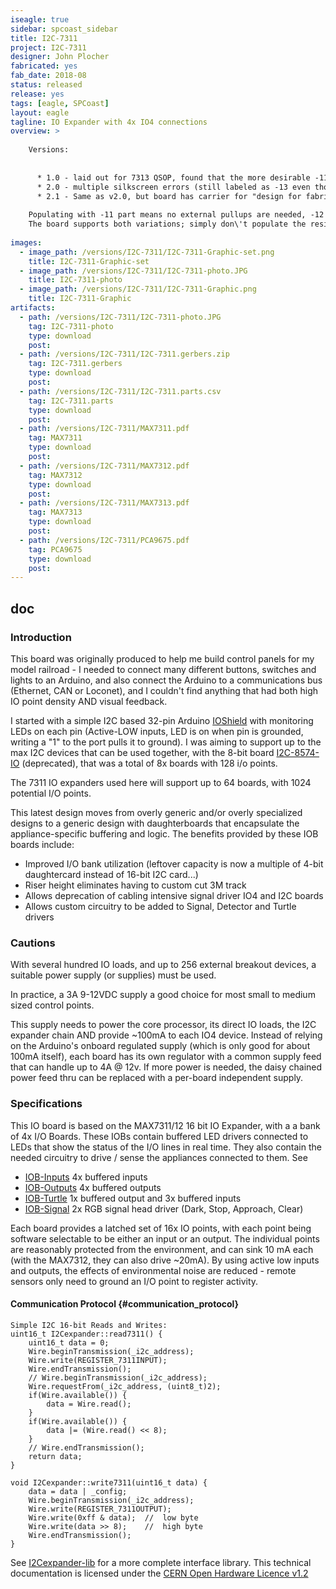 ```yaml
---
iseagle: true
sidebar: spcoast_sidebar
title: I2C-7311
project: I2C-7311
designer: John Plocher
fabricated: yes
fab_date: 2018-08
status: released
release: yes
tags: [eagle, SPCoast]
layout: eagle
tagline: IO Expander with 4x IO4 connections
overview: >
    
    Versions:
    
    
      * 1.0 - laid out for 7313 QSOP, found that the more desirable -11 and -12 chips are not available in QSOP.  -13 is not available in SSOP.
      * 2.0 - multiple silkscreen errors (still labeled as -13 even tho -11 package was used)
      * 2.1 - Same as v2.0, but board has carrier for "design for fabrication" optimization.  Fixed silkscreen name, change from -13 to -11
    
    Populating with -11 part means no external pullups are needed, -12 part requires external pull ups. 
    The board supports both variations; simply don\'t populate the resistors when using the 7311.
    
images:
  - image_path: /versions/I2C-7311/I2C-7311-Graphic-set.png
    title: I2C-7311-Graphic-set
  - image_path: /versions/I2C-7311/I2C-7311-photo.JPG
    title: I2C-7311-photo
  - image_path: /versions/I2C-7311/I2C-7311-Graphic.png
    title: I2C-7311-Graphic
artifacts:
  - path: /versions/I2C-7311/I2C-7311-photo.JPG
    tag: I2C-7311-photo
    type: download
    post: 
  - path: /versions/I2C-7311/I2C-7311.gerbers.zip
    tag: I2C-7311.gerbers
    type: download
    post: 
  - path: /versions/I2C-7311/I2C-7311.parts.csv
    tag: I2C-7311.parts
    type: download
    post: 
  - path: /versions/I2C-7311/MAX7311.pdf
    tag: MAX7311
    type: download
    post: 
  - path: /versions/I2C-7311/MAX7312.pdf
    tag: MAX7312
    type: download
    post: 
  - path: /versions/I2C-7311/MAX7313.pdf
    tag: MAX7313
    type: download
    post: 
  - path: /versions/I2C-7311/PCA9675.pdf
    tag: PCA9675
    type: download
    post: 
---
```


## doc

### Introduction

This board was originally produced to help me build control panels for
my model railroad - I needed to connect many different buttons, switches
and lights to an Arduino, and also connect the Arduino to a
communications bus (Ethernet, CAN or Loconet), and I couldn\'t find
anything that had both high IO point density AND visual feedback.

I started with a simple I2C based 32-pin Arduino
[IOShield](/pages/IOShield "wikilink") with monitoring LEDs on each pin
(Active-LOW inputs, LED is on when pin is grounded, writing a \"1\" to
the port pulls it to ground). I was aiming to support up to the max I2C
devices that can be used together, with the 8-bit board
[I2C-8574-IO](/pages/I2C-8574-IO "wikilink") (deprecated), that was a total of
8x boards with 128 i/o points.

The 7311 IO expanders used here will support up to 64 boards, with 1024
potential I/O points.

This latest design moves from overly generic and/or overly specialized
designs to a generic design with daughterboards that encapsulate the
appliance-specific buffering and logic. The benefits provided by these
IOB boards include:

-   Improved I/O bank utilization (leftover capacity is now a multiple
    of 4-bit daughtercard instead of 16-bit I2C card\...)
-   Riser height eliminates having to custom cut 3M track
-   Allows deprecation of cabling intensive signal driver IO4 and I2C
    boards
-   Allows custom circuitry to be added to Signal, Detector and Turtle
    drivers

### Cautions

With several hundred IO loads, and up to 256 external breakout devices,
a suitable power supply (or supplies) must be used.

In practice, a 3A 9-12VDC supply a good choice for most small to medium
sized control points.

This supply needs to power the core processor, its direct IO loads, the
I2C expander chain AND provide \~100mA to each IO4 device. Instead of
relying on the Arduino\'s onboard regulated supply (which is only good
for about 100mA itself), each board has its own regulator with a common
supply feed that can handle up to 4A @ 12v. If more power is needed, the
daisy chained power feed thru can be replaced with a per-board
independent supply.

### Specifications

This IO board is based on the MAX7311/12 16 bit IO Expander, with a a
bank of 4x I/O Boards. These IOBs contain buffered LED drivers connected
to LEDs that show the status of the I/O lines in real time. They also
contain the needed circuitry to drive / sense the appliances connected
to them. See

-   [IOB-Inputs](/pages/IOB-Inputs "wikilink") 4x buffered inputs
-   [IOB-Outputs](/pages/IOB-Outputs "wikilink") 4x buffered outputs
-   [IOB-Turtle](/pages/IOB-Turtle "wikilink") 1x buffered output and 3x buffered inputs
-   [IOB-Signal](/pages/IOB-Signal "wikilink") 2x RGB signal head driver (Dark, Stop, Approach, Clear)

Each board provides a latched set of 16x IO points, with each point
being software selectable to be either an input or an output. The
individual points are reasonably protected from the environment, and can
sink 10 mA each (with the MAX7312, they can also drive \~20mA). By using
active low inputs and outputs, the effects of environmental noise are
reduced - remote sensors only need to ground an I/O point to register
activity.

#### Communication Protocol {#communication_protocol}

``` {.cpp}
Simple I2C 16-bit Reads and Writes:
uint16_t I2Cexpander::read7311() {
    uint16_t data = 0;
    Wire.beginTransmission(_i2c_address);
    Wire.write(REGISTER_7311INPUT);
    Wire.endTransmission();
    // Wire.beginTransmission(_i2c_address);
    Wire.requestFrom(_i2c_address, (uint8_t)2);
    if(Wire.available()) {
        data = Wire.read();
    }
    if(Wire.available()) {
        data |= (Wire.read() << 8);
    }
    // Wire.endTransmission();
    return data;
}

void I2Cexpander::write7311(uint16_t data) {
    data = data | _config;
    Wire.beginTransmission(_i2c_address);
    Wire.write(REGISTER_7311OUTPUT);
    Wire.write(0xff & data);  //  low byte
    Wire.write(data >> 8);    //  high byte
    Wire.endTransmission();
}
```

See [I2Cexpander-lib](/pages/I2Cexpander "wikilink") for a more complete interface
library.
This technical documentation is licensed under the [CERN Open Hardware Licence v1.2](http://www.ohwr.org/attachments/2388/cern_ohl_v_1_2.txt)
